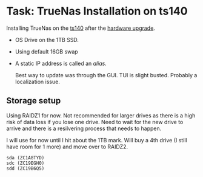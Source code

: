 # Task: TrueNas Installation on ts140

Installing TrueNas on the [ts140](../653) after the [hardware upgrade](../784).

- OS Drive on the 1TB SSD.
- Using default 16GB swap
- A static IP address is called an _alias_.

  Best way to update was through the GUI. TUI is slight busted. Probably a localization issue.

## Storage setup

Using RAIDZ1 for now. Not recommended for larger drives as there is a high risk of data loss if you lose one drive. Need to wait for the new drive to arrive and there is a resilvering process that needs to happen.

I will use for now until I hit about the 1TB mark. Will buy a 4th drive (I still have room for 1 more) and move over to RAIDZ2.

```
sda (ZC1A8TYD)
sdc (ZC19EGH0)
sdd (ZC19B6Q5)
```